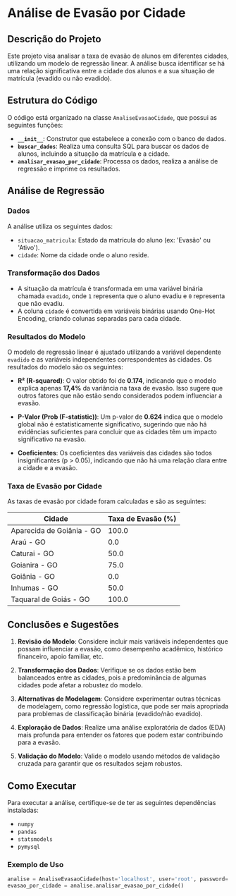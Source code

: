 # Análise de Evasão por Cidade

## Descrição do Projeto

Este projeto visa analisar a taxa de evasão de alunos em diferentes cidades, utilizando um modelo de regressão linear. A análise busca identificar se há uma relação significativa entre a cidade dos alunos e a sua situação de matrícula (evadido ou não evadido).

## Estrutura do Código

O código está organizado na classe `AnaliseEvasaoCidade`, que possui as seguintes funções:

- **`__init__`**: Construtor que estabelece a conexão com o banco de dados.
- **`buscar_dados`**: Realiza uma consulta SQL para buscar os dados de alunos, incluindo a situação da matrícula e a cidade.
- **`analisar_evasao_por_cidade`**: Processa os dados, realiza a análise de regressão e imprime os resultados.

## Análise de Regressão

### Dados

A análise utiliza os seguintes dados:
- `situacao_matricula`: Estado da matrícula do aluno (ex: 'Evasão' ou 'Ativo').
- `cidade`: Nome da cidade onde o aluno reside.

### Transformação dos Dados

- A situação da matrícula é transformada em uma variável binária chamada `evadido`, onde `1` representa que o aluno evadiu e `0` representa que não evadiu.
- A coluna `cidade` é convertida em variáveis binárias usando One-Hot Encoding, criando colunas separadas para cada cidade.

### Resultados do Modelo

O modelo de regressão linear é ajustado utilizando a variável dependente `evadido` e as variáveis independentes correspondentes às cidades. Os resultados do modelo são os seguintes:

- **R² (R-squared)**: O valor obtido foi de **0.174**, indicando que o modelo explica apenas **17,4%** da variância na taxa de evasão. Isso sugere que outros fatores que não estão sendo considerados podem influenciar a evasão.
  
- **P-Valor (Prob (F-statistic))**: Um p-valor de **0.624** indica que o modelo global não é estatisticamente significativo, sugerindo que não há evidências suficientes para concluir que as cidades têm um impacto significativo na evasão.
  
- **Coeficientes**: Os coeficientes das variáveis das cidades são todos insignificantes (p > 0.05), indicando que não há uma relação clara entre a cidade e a evasão.

### Taxa de Evasão por Cidade

As taxas de evasão por cidade foram calculadas e são as seguintes:

| Cidade                          | Taxa de Evasão (%) |
|---------------------------------|---------------------|
| Aparecida de Goiânia - GO      | 100.0               |
| Araú - GO                      | 0.0                 |
| Caturai - GO                   | 50.0                |
| Goianira - GO                  | 75.0                |
| Goiânia - GO                   | 0.0                 |
| Inhumas - GO                   | 50.0                |
| Taquaral de Goiás - GO         | 100.0               |

## Conclusões e Sugestões

1. **Revisão do Modelo**: Considere incluir mais variáveis independentes que possam influenciar a evasão, como desempenho acadêmico, histórico financeiro, apoio familiar, etc.
  
2. **Transformação dos Dados**: Verifique se os dados estão bem balanceados entre as cidades, pois a predominância de algumas cidades pode afetar a robustez do modelo.
  
3. **Alternativas de Modelagem**: Considere experimentar outras técnicas de modelagem, como regressão logística, que pode ser mais apropriada para problemas de classificação binária (evadido/não evadido).
  
4. **Exploração de Dados**: Realize uma análise exploratória de dados (EDA) mais profunda para entender os fatores que podem estar contribuindo para a evasão.
  
5. **Validação do Modelo**: Valide o modelo usando métodos de validação cruzada para garantir que os resultados sejam robustos.

## Como Executar

Para executar a análise, certifique-se de ter as seguintes dependências instaladas:

- `numpy`
- `pandas`
- `statsmodels`
- `pymysql`

### Exemplo de Uso

```python
analise = AnaliseEvasaoCidade(host='localhost', user='root', password='root_dev_password', db='regressao')
evasao_por_cidade = analise.analisar_evasao_por_cidade()
